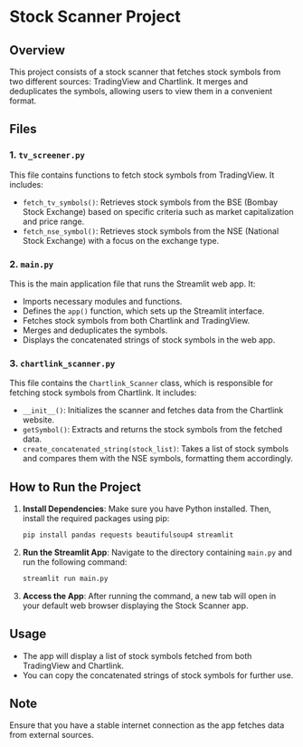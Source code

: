 # Stock Scanner Project

## Overview
This project consists of a stock scanner that fetches stock symbols from two different sources: TradingView and Chartlink. It merges and deduplicates the symbols, allowing users to view them in a convenient format.

## Files

### 1. `tv_screener.py`
This file contains functions to fetch stock symbols from TradingView. It includes:
- `fetch_tv_symbols()`: Retrieves stock symbols from the BSE (Bombay Stock Exchange) based on specific criteria such as market capitalization and price range.
- `fetch_nse_symbol()`: Retrieves stock symbols from the NSE (National Stock Exchange) with a focus on the exchange type.

### 2. `main.py`
This is the main application file that runs the Streamlit web app. It:
- Imports necessary modules and functions.
- Defines the `app()` function, which sets up the Streamlit interface.
- Fetches stock symbols from both Chartlink and TradingView.
- Merges and deduplicates the symbols.
- Displays the concatenated strings of stock symbols in the web app.

### 3. `chartlink_scanner.py`
This file contains the `Chartlink_Scanner` class, which is responsible for fetching stock symbols from Chartlink. It includes:
- `__init__()`: Initializes the scanner and fetches data from the Chartlink website.
- `getSymbol()`: Extracts and returns the stock symbols from the fetched data.
- `create_concatenated_string(stock_list)`: Takes a list of stock symbols and compares them with the NSE symbols, formatting them accordingly.

## How to Run the Project

1. **Install Dependencies**: Make sure you have Python installed. Then, install the required packages using pip:
   ```bash
   pip install pandas requests beautifulsoup4 streamlit
   ```

2. **Run the Streamlit App**: Navigate to the directory containing `main.py` and run the following command:
   ```bash
   streamlit run main.py
   ```

3. **Access the App**: After running the command, a new tab will open in your default web browser displaying the Stock Scanner app.

## Usage
- The app will display a list of stock symbols fetched from both TradingView and Chartlink.
- You can copy the concatenated strings of stock symbols for further use.

## Note
Ensure that you have a stable internet connection as the app fetches data from external sources.
